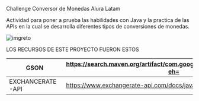  Challenge Conversor de Monedas Alura Latam
 
Actividad para poner a prueba las habilidades con Java y la practica  de las APIs en la cual se desarrolla diferentes tipos de conversiones de monedas.


![imgreto](https://github.com/TheRala1/-Documentaci-n-del-Challenge-Conversor-de-Monedas-Alura-Latam-/assets/147451235/078e5506-cf06-44a5-8f0a-c435e9d37c3b)

LOS RECURSOS DE ESTE PROYECTO FUERON ESTOS
 
|   GSON             |   https://search.maven.org/artifact/com.google.code.gson/gson/2.10.1/jar?eh= 
|------------------- |------------------------------------------------------------------------------- 
|   EXCHANCERATE-API |   https://www.exchangerate-api.com/docs/java-currency-api 






